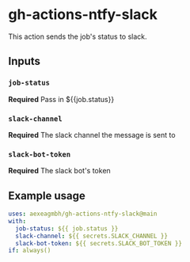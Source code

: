 # gh-actions-ntfy-slack

This action sends the job's status to slack.


## Inputs

### `job-status`

**Required** Pass in ${{job.status}}

### `slack-channel`

**Required** The slack channel the message is sent to

### `slack-bot-token`

**Required** The slack bot's token


## Example usage

```yaml
uses: aexeagmbh/gh-actions-ntfy-slack@main
with:
  job-status: ${{ job.status }}
  slack-channel: ${{ secrets.SLACK_CHANNEL }}
  slack-bot-token: ${{ secrets.SLACK_BOT_TOKEN }}
if: always()
```
